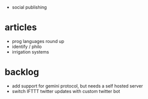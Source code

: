 - social publishing
  
# articles
- prog languages round up
- identify / philo
- irrigation systems

# backlog
- add support for gemini protocol, but needs a self hosted server
- switch IFTTT twitter updates with custom twitter bot

